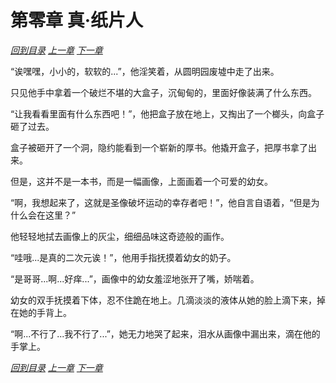 # 第零章 真·纸片人

_[回到目录](README.md) [上一章](0.md) [下一章](1.md)_

“诶嘿嘿，小小的，软软的...”，他淫笑着，从圆明园废墟中走了出来。

只见他手中拿着一个破烂不堪的大盒子，沉甸甸的，里面好像装满了什么东西。

“让我看看里面有什么东西吧！”，他把盒子放在地上，又掏出了一个榔头，向盒子砸了过去。

盒子被砸开了一个洞，隐约能看到一个崭新的厚书。他撬开盒子，把厚书拿了出来。

但是，这并不是一本书，而是一幅画像，上面画着一个可爱的幼女。

“啊，我想起来了，这就是圣像破坏运动的幸存者吧！”，他自言自语着，“但是为什么会在这里？”

他轻轻地拭去画像上的灰尘，细细品味这奇迹般的画作。

“哇哦...是真的二次元诶！”，他用手指抚摸着幼女的奶子。

“是哥哥...啊...好痒...”，画像中的幼女羞涩地张开了嘴，娇喘着。

幼女的双手抚摸着下体，忍不住跪在地上。几滴淡淡的液体从她的脸上滴下来，掉在她的手背上。

“啊...不行了...我不行了...”，她无力地哭了起来，泪水从画像中漏出来，滴在他的手掌上。

_[回到目录](README.md) [上一章](0.md) [下一章](1.md)_
